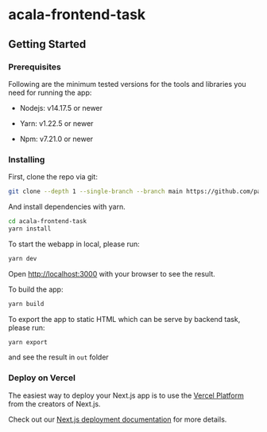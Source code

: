 # acala-frontend-task

## Getting Started

### Prerequisites

Following are the minimum tested versions for the tools and libraries you need for running the app:

- Nodejs: v14.17.5 or newer

- Yarn: v1.22.5 or newer

- Npm: v7.21.0 or newer

### Installing

First, clone the repo via git:

```bash
git clone --depth 1 --single-branch --branch main https://github.com/particle4dev/acala-frontend-task.git
```

And install dependencies with yarn.

```bash
cd acala-frontend-task
yarn install
```

To start the webapp in local, please run:

```bash
yarn dev
```

Open [http://localhost:3000](http://localhost:3000) with your browser to see the result.

To build the app:

```bash
yarn build
```

To export the app to static HTML which can be serve by backend task, please run:

```bash
yarn export
```

and see the result in `out` folder

### Deploy on Vercel

The easiest way to deploy your Next.js app is to use the [Vercel Platform](https://vercel.com/new?utm_medium=default-template&filter=next.js&utm_source=create-next-app&utm_campaign=create-next-app-readme) from the creators of Next.js.

Check out our [Next.js deployment documentation](https://nextjs.org/docs/deployment) for more details.
